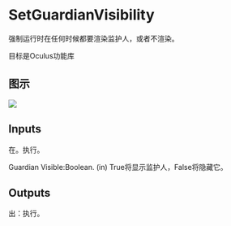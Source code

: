 # SetGuardianVisibility

强制运行时在任何时候都要渲染监护人，或者不渲染。

目标是Oculus功能库

## 图示

![]($-20221218-20152145.png)

## Inputs

在。执行。

Guardian Visible:Boolean. (in) True将显示监护人，False将隐藏它。  

## Outputs

出：执行。
